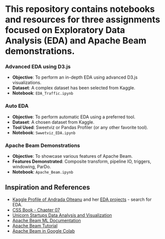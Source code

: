 # This repository contains notebooks and resources for three assignments focused on Exploratory Data Analysis (EDA) and Apache Beam demonstrations.



### Advanced EDA using D3.js
- **Objective**: To perform an in-depth EDA using advanced D3.js visualizations.
- **Dataset**: A complex dataset has been selected from Kaggle.
- **Notebook**: `EDA_Traffic.ipynb`

### Auto EDA
- **Objective**: To perform automatic EDA using a preferred tool.
- **Dataset**: A chosen dataset from Kaggle.
- **Tool Used**: Sweetviz or Pandas Profiler (or any other favorite tool).
- **Notebook**: `Swwetviz_EDA.ipynb`

### Apache Beam Demonstrations
- **Objective**: To showcase various features of Apache Beam.
- **Features Demonstrated**: Composite transform, pipeline IO, triggers, windowing, ParDo.
- **Notebook**: `Apache_Beam.ipynb`


## Inspiration and References

- [Kaggle Profile of Andrada Olteanu](https://www.kaggle.com/andradaolteanu) and her [EDA projects](https://www.kaggle.com/andradaolteanu/code) - search for EDA.
- [CSS Book - Chapter 07](https://cssbook.net/chapter07.html)
- [Unicorn Startups Data Analysis and Visualization](https://python.plainenglish.io/unicorn-startups-data-analysis-and-visualization-377224424a6a)
- [Apache Beam ML Documentation](https://beam.apache.org/documentation/ml/about-ml/)
- [Apache Beam Tutorial](https://www.macrometa.com/event-stream-processing/apache-beam-tutorial)
- [Apache Beam in Google Colab](https://colab.sandbox.google.com/drive/1qrqbpRpfMtwosjcZQ3_qAWvBCXtzs-8D?usp=sharing)



